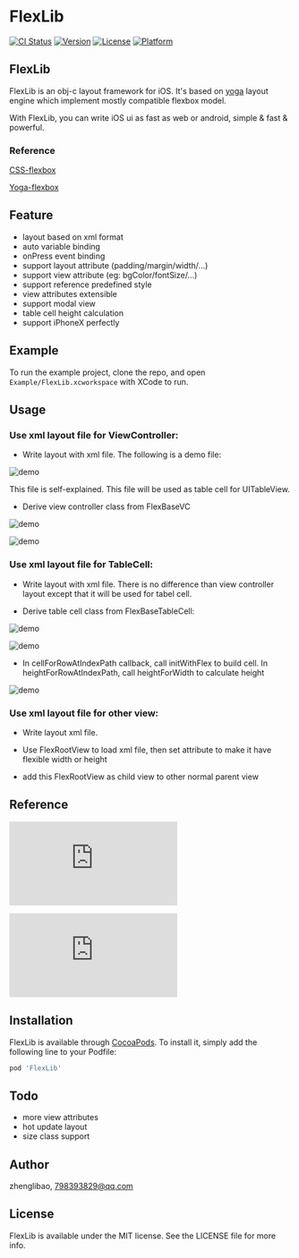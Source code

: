 # FlexLib

[![CI Status](http://img.shields.io/travis/zhenglibao/FlexLib.svg?style=flat)](https://travis-ci.org/zhenglibao/FlexLib)
[![Version](https://img.shields.io/cocoapods/v/FlexLib.svg?style=flat)](http://cocoapods.org/pods/FlexLib)
[![License](https://img.shields.io/cocoapods/l/FlexLib.svg?style=flat)](http://cocoapods.org/pods/FlexLib)
[![Platform](https://img.shields.io/cocoapods/p/FlexLib.svg?style=flat)](http://cocoapods.org/pods/FlexLib)

## FlexLib

FlexLib is an obj-c layout framework for iOS. It's based on [yoga](https://facebook.github.io/yoga/) layout engine which implement  mostly compatible flexbox model.

With FlexLib, you can write iOS ui as fast as web or android, simple & fast & powerful.

### Reference
[CSS-flexbox](https://css-tricks.com/snippets/css/a-guide-to-flexbox/)

[Yoga-flexbox](https://facebook.github.io/yoga/docs/flex-direction/)

## Feature
* layout based on xml format
* auto variable binding
* onPress event binding
* support layout attribute (padding/margin/width/...)
* support view attribute (eg: bgColor/fontSize/...)
* support reference predefined style
* view attributes extensible
* support modal view
* table cell height calculation
* support iPhoneX perfectly

## Example

To run the example project, clone the repo, and open `Example/FlexLib.xcworkspace` with XCode to run.

## Usage

### Use xml layout file for ViewController:

* Write layout with xml file. The following is a demo file:

![demo](https://raw.githubusercontent.com/zhenglibao/FlexLib/master/Doc/res/viewcontroller.png)

This file is self-explained. This file will be used as table cell for UITableView.

* Derive view controller class from FlexBaseVC

![demo](https://raw.githubusercontent.com/zhenglibao/FlexLib/master/Doc/res/viewcontroller_class.png)

![demo](https://raw.githubusercontent.com/zhenglibao/FlexLib/master/Doc/res/viewcontroller_class2.png)

### Use xml layout file for TableCell:

* Write layout with xml file. There is no difference than view controller layout except that it will be used for tabel cell.

* Derive table cell class from FlexBaseTableCell:

![demo](https://raw.githubusercontent.com/zhenglibao/FlexLib/master/Doc/res/tabelcell_class.png)

![demo](https://raw.githubusercontent.com/zhenglibao/FlexLib/master/Doc/res/tabelcell_class2.png)

* In cellForRowAtIndexPath callback, call initWithFlex to build cell. In heightForRowAtIndexPath, call heightForWidth to calculate height

![demo](https://raw.githubusercontent.com/zhenglibao/FlexLib/master/Doc/res/tabelcell_class3.png)


### Use xml layout file for other view:

* Write layout xml file.

* Use FlexRootView to load xml file, then set attribute to make it have flexible width or height

* add this FlexRootView as child view to other normal parent view

## Reference

 ![layout attributes](https://raw.githubusercontent.com/zhenglibao/FlexLib/master/Doc/layout.pdf)
 
 ![view attributes](https://raw.githubusercontent.com/zhenglibao/FlexLib/master/Doc/view.pdf)

## Installation

FlexLib is available through [CocoaPods](http://cocoapods.org). To install
it, simply add the following line to your Podfile:

```ruby
pod 'FlexLib'
```

## Todo
* more view attributes
* hot update layout
* size class support

## Author

zhenglibao, 798393829@qq.com

## License

FlexLib is available under the MIT license. See the LICENSE file for more info.

